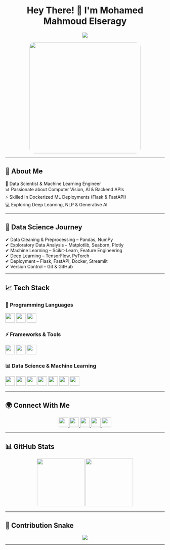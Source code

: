 <h1 align="center"> Hey There! 👋 I'm Mohamed Mahmoud Elseragy</h1>

<p align="center">
  <img src="https://readme-typing-svg.herokuapp.com?font=Fira+Code&size=22&pause=1000&color=20C20E&center=true&vCenter=true&width=550&lines=Data+Scientist+%7C+Machine+Learning+Engineer;Flask+%26+FastAPI+Developer;Dockerized+AI+Solutions;Passionate+about+Data+%26+AI" />
</p>

<p align="center">
  <img src="https://media.giphy.com/media/qgQUggAC3Pfv687qPC/giphy.gif" width="350" style="border-radius:15px;"/>
</p>

---

## 🚀 About Me  
🎯 Data Scientist & Machine Learning Engineer  
📊 Passionate about Computer Vision, AI & Backend APIs  
⚡ Skilled in Dockerized ML Deployments (Flask & FastAPI)  
💻 Exploring Deep Learning, NLP & Generative AI  

---

## 🔬 Data Science Journey  

✔ Data Cleaning & Preprocessing – Pandas, NumPy  
✔ Exploratory Data Analysis – Matplotlib, Seaborn, Plotly  
✔ Machine Learning – Scikit-Learn, Feature Engineering  
✔ Deep Learning – TensorFlow, PyTorch  
✔ Deployment – Flask, FastAPI, Docker, Streamlit  
✔ Version Control – Git & GitHub  

---

## 📈 Tech Stack  

### 🐍 Programming Languages  
<p align="left">
  <img src="https://img.shields.io/badge/Python-FFD43B?logo=python&logoColor=blue&style=for-the-badge" height="30" />
  <img src="https://img.shields.io/badge/C-00599C?logo=c&logoColor=white&style=for-the-badge" height="30" />
  <img src="https://img.shields.io/badge/HTML5-E34F26?logo=html5&logoColor=white&style=for-the-badge" height="30" />
</p>

### ⚡ Frameworks & Tools  
<p align="left">
  <img src="https://img.shields.io/badge/Flask-000000?logo=flask&logoColor=white&style=for-the-badge" height="30" />
  <img src="https://img.shields.io/badge/FastAPI-009688?logo=fastapi&logoColor=white&style=for-the-badge" height="30" />
  <img src="https://img.shields.io/badge/Docker-2496ED?logo=docker&logoColor=white&style=for-the-badge" height="30" />
</p>

### 📊 Data Science & Machine Learning  
<p align="left">
  <img src="https://img.shields.io/badge/Pandas-150458?logo=pandas&logoColor=white&style=for-the-badge" height="30" />
  <img src="https://img.shields.io/badge/NumPy-013243?logo=numpy&logoColor=white&style=for-the-badge" height="30" />
  <img src="https://img.shields.io/badge/Matplotlib-11557C?logo=matplotlib&logoColor=white&style=for-the-badge" height="30" />
  <img src="https://img.shields.io/badge/Seaborn-009688?logo=seaborn&logoColor=white&style=for-the-badge" height="30" />
  <img src="https://img.shields.io/badge/Scikit--learn-F7931E?logo=scikit-learn&logoColor=white&style=for-the-badge" height="30" />
  <img src="https://img.shields.io/badge/TensorFlow-FF6F00?logo=tensorflow&logoColor=white&style=for-the-badge" height="30" />
  <img src="https://img.shields.io/badge/PyTorch-EE4C2C?logo=pytorch&logoColor=white&style=for-the-badge" height="30" />
</p>

---

## 🌍 Connect With Me  

<p align="center">
  <a href="https://www.linkedin.com/in/mohamed-mahmoud-11b212271/">  
    <img src="https://img.shields.io/badge/LinkedIn-0A66C2?style=for-the-badge&logo=linkedin&logoColor=white" height="30" />  
  </a>
  <a href="mailto:mohamedmahmoud2682003@gmail.com">
    <img src="https://img.shields.io/badge/Email-D14836?style=for-the-badge&logo=gmail&logoColor=white" height="30" />
  </a>
  <a href="https://www.kaggle.com/mohamedmahmoud111">
    <img src="https://img.shields.io/badge/Kaggle-20BEFF?style=for-the-badge&logo=kaggle&logoColor=white" height="30" />
  </a>
  <a href="https://www.instagram.com/mohamed__elseragy?igsh=ZWt2ejRic3ZwOWw=">
    <img src="https://img.shields.io/badge/Instagram-E4405F?style=for-the-badge&logo=instagram&logoColor=white" height="30" />
  </a>
  <a href="https://t.me/seegooooo">
    <img src="https://img.shields.io/badge/Telegram-26A5E4?style=for-the-badge&logo=telegram&logoColor=white" height="30" />
  </a>
</p>

---

## 📊 GitHub Stats  

<p align="center">
  <img src="https://github-readme-stats.vercel.app/api/top-langs?username=mohamedmahmoud26&locale=en&layout=compact&card_width=320&langs_count=7&theme=tokyonight&hide_border=true" height="150" />
  <img src="https://streak-stats.demolab.com?user=mohamedmahmoud26&theme=tokyonight&hide_border=true" height="150" />
</p>  

---

## 🐍 Contribution Snake  
<p align="center">
  <img src="https://raw.githubusercontent.com/mohamedmahmoud26/mohamedmahmoud26/output/github-contribution-grid-snake-dark.svg" />
</p>

---

